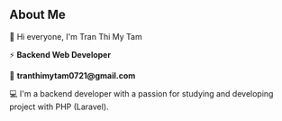 ## About Me
<p>👋 Hi everyone, I'm Tran Thi My Tam</p>
<p>⚡ <b> Backend Web Developer</b></p>
<p>📧 <b>tranthimytam0721@gmail.com</b></p>
<p>💻 I'm a backend developer with a passion for studying and developing project with PHP (Laravel).</p>

<!--
**Tam0721/Tam0721** is a ✨ _special_ ✨ repository because its `README.md` (this file) appears on your GitHub profile.

Here are some ideas to get you started:

- 🔭 I’m currently working on ...
- 🌱 I’m currently learning ...
- 👯 I’m looking to collaborate on ...
-  I’m looking for help with ...
- 💬 Ask me about ...
- 📫 How to reach me: ...
- 😄 Pronouns: ...
- ⚡ Fun fact: ...
-->
